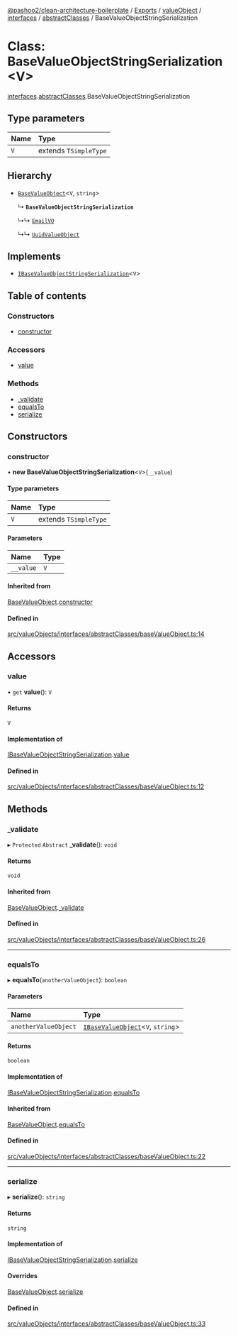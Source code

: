 [@pashoo2/clean-architecture-boilerplate](../README.md) / [Exports](../modules.md) / [valueObject](../modules/valueobject.md) / [interfaces](../modules/valueobject.interfaces.md) / [abstractClasses](../modules/valueobject.interfaces.abstractclasses.md) / BaseValueObjectStringSerialization

# Class: BaseValueObjectStringSerialization<V\>

[interfaces](../modules/valueobject.interfaces.md).[abstractClasses](../modules/valueobject.interfaces.abstractclasses.md).BaseValueObjectStringSerialization

## Type parameters

| Name | Type |
| :------ | :------ |
| `V` | extends `TSimpleType` |

## Hierarchy

- [`BaseValueObject`](valueobject.interfaces.abstractclasses.basevalueobject.md)<`V`, `string`\>

  ↳ **`BaseValueObjectStringSerialization`**

  ↳↳ [`EmailVO`](valueobject.classes.emailvo.md)

  ↳↳ [`UuidValueObject`](valueobject.classes.uuidvalueobject.md)

## Implements

- [`IBaseValueObjectStringSerialization`](../interfaces/valueobject.interfaces.ibasevalueobjectstringserialization.md)<`V`\>

## Table of contents

### Constructors

- [constructor](valueobject.interfaces.abstractclasses.basevalueobjectstringserialization.md#constructor)

### Accessors

- [value](valueobject.interfaces.abstractclasses.basevalueobjectstringserialization.md#value)

### Methods

- [\_validate](valueobject.interfaces.abstractclasses.basevalueobjectstringserialization.md#_validate)
- [equalsTo](valueobject.interfaces.abstractclasses.basevalueobjectstringserialization.md#equalsto)
- [serialize](valueobject.interfaces.abstractclasses.basevalueobjectstringserialization.md#serialize)

## Constructors

### constructor

• **new BaseValueObjectStringSerialization**<`V`\>(`__value`)

#### Type parameters

| Name | Type |
| :------ | :------ |
| `V` | extends `TSimpleType` |

#### Parameters

| Name | Type |
| :------ | :------ |
| `__value` | `V` |

#### Inherited from

[BaseValueObject](valueobject.interfaces.abstractclasses.basevalueobject.md).[constructor](valueobject.interfaces.abstractclasses.basevalueobject.md#constructor)

#### Defined in

[src/valueObjects/interfaces/abstractClasses/baseValueObject.ts:14](https://github.com/pashoo2/clean-architecture-boilerplate/blob/88f8e3d/src/valueObjects/interfaces/abstractClasses/baseValueObject.ts#L14)

## Accessors

### value

• `get` **value**(): `V`

#### Returns

`V`

#### Implementation of

[IBaseValueObjectStringSerialization](../interfaces/valueobject.interfaces.ibasevalueobjectstringserialization.md).[value](../interfaces/valueobject.interfaces.ibasevalueobjectstringserialization.md#value)

#### Defined in

[src/valueObjects/interfaces/abstractClasses/baseValueObject.ts:12](https://github.com/pashoo2/clean-architecture-boilerplate/blob/88f8e3d/src/valueObjects/interfaces/abstractClasses/baseValueObject.ts#L12)

## Methods

### \_validate

▸ `Protected` `Abstract` **_validate**(): `void`

#### Returns

`void`

#### Inherited from

[BaseValueObject](valueobject.interfaces.abstractclasses.basevalueobject.md).[_validate](valueobject.interfaces.abstractclasses.basevalueobject.md#_validate)

#### Defined in

[src/valueObjects/interfaces/abstractClasses/baseValueObject.ts:26](https://github.com/pashoo2/clean-architecture-boilerplate/blob/88f8e3d/src/valueObjects/interfaces/abstractClasses/baseValueObject.ts#L26)

___

### equalsTo

▸ **equalsTo**(`anotherValueObject`): `boolean`

#### Parameters

| Name | Type |
| :------ | :------ |
| `anotherValueObject` | [`IBaseValueObject`](../interfaces/valueobject.interfaces.ibasevalueobject.md)<`V`, `string`\> |

#### Returns

`boolean`

#### Implementation of

[IBaseValueObjectStringSerialization](../interfaces/valueobject.interfaces.ibasevalueobjectstringserialization.md).[equalsTo](../interfaces/valueobject.interfaces.ibasevalueobjectstringserialization.md#equalsto)

#### Inherited from

[BaseValueObject](valueobject.interfaces.abstractclasses.basevalueobject.md).[equalsTo](valueobject.interfaces.abstractclasses.basevalueobject.md#equalsto)

#### Defined in

[src/valueObjects/interfaces/abstractClasses/baseValueObject.ts:22](https://github.com/pashoo2/clean-architecture-boilerplate/blob/88f8e3d/src/valueObjects/interfaces/abstractClasses/baseValueObject.ts#L22)

___

### serialize

▸ **serialize**(): `string`

#### Returns

`string`

#### Implementation of

[IBaseValueObjectStringSerialization](../interfaces/valueobject.interfaces.ibasevalueobjectstringserialization.md).[serialize](../interfaces/valueobject.interfaces.ibasevalueobjectstringserialization.md#serialize)

#### Overrides

[BaseValueObject](valueobject.interfaces.abstractclasses.basevalueobject.md).[serialize](valueobject.interfaces.abstractclasses.basevalueobject.md#serialize)

#### Defined in

[src/valueObjects/interfaces/abstractClasses/baseValueObject.ts:33](https://github.com/pashoo2/clean-architecture-boilerplate/blob/88f8e3d/src/valueObjects/interfaces/abstractClasses/baseValueObject.ts#L33)
